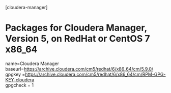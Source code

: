 [cloudera-manager]
# Packages for Cloudera Manager, Version 5, on RedHat or CentOS 7 x86_64           	  
name=Cloudera Manager
baseurl=https://archive.cloudera.com/cm5/redhat/6/x86_64/cm/5.9.0/
gpgkey =https://archive.cloudera.com/cm5/redhat/6/x86_64/cm/RPM-GPG-KEY-cloudera    
gpgcheck = 1